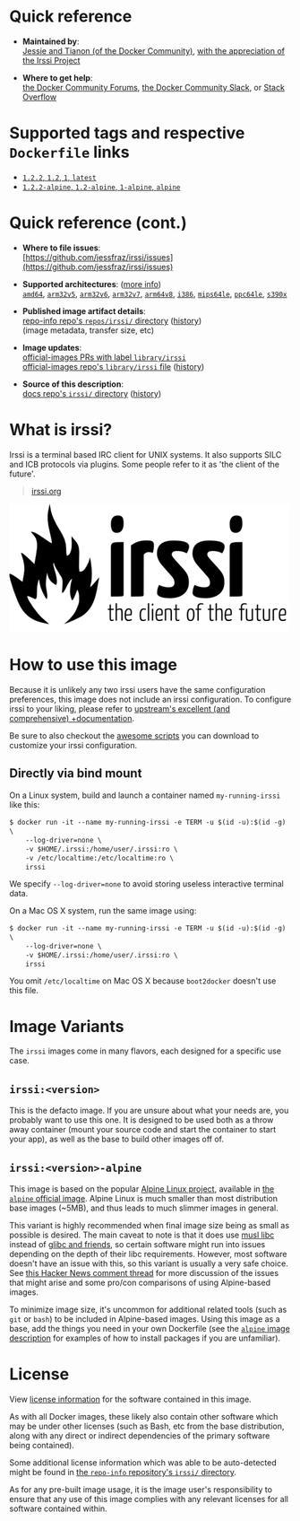 <!--

********************************************************************************

WARNING:

    DO NOT EDIT "irssi/README.md"

    IT IS AUTO-GENERATED

    (from the other files in "irssi/" combined with a set of templates)

********************************************************************************

-->

# Quick reference

-	**Maintained by**:  
	[Jessie and Tianon (of the Docker Community)](https://github.com/jessfraz/irssi), [with the appreciation of the Irssi Project](https://twitter.com/GeertHauwaerts/status/559131523145035776)

-	**Where to get help**:  
	[the Docker Community Forums](https://forums.docker.com/), [the Docker Community Slack](http://dockr.ly/slack), or [Stack Overflow](https://stackoverflow.com/search?tab=newest&q=docker)

# Supported tags and respective `Dockerfile` links

-	[`1.2.2`, `1.2`, `1`, `latest`](https://github.com/jessfraz/irssi/blob/773216139cd3685fd710b77dc7d4ee26ec9fb187/debian/Dockerfile)
-	[`1.2.2-alpine`, `1.2-alpine`, `1-alpine`, `alpine`](https://github.com/jessfraz/irssi/blob/4eb15e5f0583e58b326282ce0b1454aa5df1cf31/alpine/Dockerfile)

# Quick reference (cont.)

-	**Where to file issues**:  
	[https://github.com/jessfraz/irssi/issues](https://github.com/jessfraz/irssi/issues)

-	**Supported architectures**: ([more info](https://github.com/docker-library/official-images#architectures-other-than-amd64))  
	[`amd64`](https://hub.docker.com/r/amd64/irssi/), [`arm32v5`](https://hub.docker.com/r/arm32v5/irssi/), [`arm32v6`](https://hub.docker.com/r/arm32v6/irssi/), [`arm32v7`](https://hub.docker.com/r/arm32v7/irssi/), [`arm64v8`](https://hub.docker.com/r/arm64v8/irssi/), [`i386`](https://hub.docker.com/r/i386/irssi/), [`mips64le`](https://hub.docker.com/r/mips64le/irssi/), [`ppc64le`](https://hub.docker.com/r/ppc64le/irssi/), [`s390x`](https://hub.docker.com/r/s390x/irssi/)

-	**Published image artifact details**:  
	[repo-info repo's `repos/irssi/` directory](https://github.com/docker-library/repo-info/blob/master/repos/irssi) ([history](https://github.com/docker-library/repo-info/commits/master/repos/irssi))  
	(image metadata, transfer size, etc)

-	**Image updates**:  
	[official-images PRs with label `library/irssi`](https://github.com/docker-library/official-images/pulls?q=label%3Alibrary%2Firssi)  
	[official-images repo's `library/irssi` file](https://github.com/docker-library/official-images/blob/master/library/irssi) ([history](https://github.com/docker-library/official-images/commits/master/library/irssi))

-	**Source of this description**:  
	[docs repo's `irssi/` directory](https://github.com/docker-library/docs/tree/master/irssi) ([history](https://github.com/docker-library/docs/commits/master/irssi))

# What is irssi?

Irssi is a terminal based IRC client for UNIX systems. It also supports SILC and ICB protocols via plugins. Some people refer to it as 'the client of the future'.

> [irssi.org](http://irssi.org)

![logo](https://raw.githubusercontent.com/docker-library/docs/633afc6f794a31463888319d9f0c3cc0801d81e3/irssi/logo.png)

# How to use this image

Because it is unlikely any two irssi users have the same configuration preferences, this image does not include an irssi configuration. To configure irssi to your liking, please refer to [upstream's excellent (and comprehensive) +documentation](http://irssi.org/documentation).

Be sure to also checkout the [awesome scripts](https://github.com/irssi/scripts.irssi.org) you can download to customize your irssi configuration.

## Directly via bind mount

On a Linux system, build and launch a container named `my-running-irssi` like this:

```console
$ docker run -it --name my-running-irssi -e TERM -u $(id -u):$(id -g) \
    --log-driver=none \
    -v $HOME/.irssi:/home/user/.irssi:ro \
    -v /etc/localtime:/etc/localtime:ro \
    irssi
```

We specify `--log-driver=none` to avoid storing useless interactive terminal data.

On a Mac OS X system, run the same image using:

```console
$ docker run -it --name my-running-irssi -e TERM -u $(id -u):$(id -g) \
    --log-driver=none \
    -v $HOME/.irssi:/home/user/.irssi:ro \
    irssi
```

You omit `/etc/localtime` on Mac OS X because `boot2docker` doesn't use this file.

# Image Variants

The `irssi` images come in many flavors, each designed for a specific use case.

## `irssi:<version>`

This is the defacto image. If you are unsure about what your needs are, you probably want to use this one. It is designed to be used both as a throw away container (mount your source code and start the container to start your app), as well as the base to build other images off of.

## `irssi:<version>-alpine`

This image is based on the popular [Alpine Linux project](http://alpinelinux.org), available in [the `alpine` official image](https://hub.docker.com/_/alpine). Alpine Linux is much smaller than most distribution base images (~5MB), and thus leads to much slimmer images in general.

This variant is highly recommended when final image size being as small as possible is desired. The main caveat to note is that it does use [musl libc](http://www.musl-libc.org) instead of [glibc and friends](http://www.etalabs.net/compare_libcs.html), so certain software might run into issues depending on the depth of their libc requirements. However, most software doesn't have an issue with this, so this variant is usually a very safe choice. See [this Hacker News comment thread](https://news.ycombinator.com/item?id=10782897) for more discussion of the issues that might arise and some pro/con comparisons of using Alpine-based images.

To minimize image size, it's uncommon for additional related tools (such as `git` or `bash`) to be included in Alpine-based images. Using this image as a base, add the things you need in your own Dockerfile (see the [`alpine` image description](https://hub.docker.com/_/alpine/) for examples of how to install packages if you are unfamiliar).

# License

View [license information](https://github.com/irssi/irssi/blob/master/COPYING) for the software contained in this image.

As with all Docker images, these likely also contain other software which may be under other licenses (such as Bash, etc from the base distribution, along with any direct or indirect dependencies of the primary software being contained).

Some additional license information which was able to be auto-detected might be found in [the `repo-info` repository's `irssi/` directory](https://github.com/docker-library/repo-info/tree/master/repos/irssi).

As for any pre-built image usage, it is the image user's responsibility to ensure that any use of this image complies with any relevant licenses for all software contained within.
